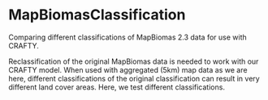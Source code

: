 # MapBiomasClassification
Comparing different classifications of MapBiomas 2.3 data for use with CRAFTY. 

Reclassification of the original MapBiomas data is needed to work with our CRAFTY model. When used with aggregated (5km) map data as we are here, different classifications of the original classification can result in very different land cover areas. Here, we test different classifications.  

